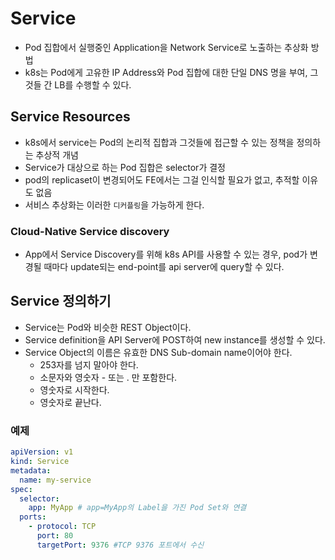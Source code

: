 # Service
- Pod 집합에서 실행중인 Application을 Network Service로 노출하는 추상화 방법
- k8s는 Pod에게 고유한 IP Address와 Pod 집합에 대한 단일 DNS 명을 부여, 그것들 간 LB를 수행할 수 있다.

## Service Resources
- k8s에서 service는 Pod의 논리적 집합과 그것들에 접근할 수 있는 정책을 정의하는 추상적 개념
- Service가 대상으로 하는 Pod 집합은 selector가 결정
- pod의 replicaset이 변경되어도 FE에서는 그걸 인식할 필요가 없고, 추적할 이유도 없음
- 서비스 추상화는 이러한 `디커플링`을 가능하게 한다.

### Cloud-Native Service discovery
- App에서 Service Discovery를 위해 k8s API를 사용할 수 있는 경우, pod가 변경될 때마다 update되는 end-point를 api server에 query할 수 있다.

## Service 정의하기
- Service는 Pod와 비슷한 REST Object이다.
- Service definition을 API Server에 POST하여 new instance를 생성할 수 있다.
- Service Object의 이름은 유효한 DNS Sub-domain name이어야 한다.
    - 253자를 넘지 말아야 한다.
    - 소문자와 영숫자 - 또는 . 만 포함한다.
    - 영숫자로 시작한다.
    - 영숫자로 끝난다.
### 예제
```yaml
apiVersion: v1
kind: Service
metadata:
  name: my-service
spec:
  selector:
    app: MyApp # app=MyApp의 Label을 가진 Pod Set와 연결
  ports:
    - protocol: TCP
      port: 80
      targetPort: 9376 #TCP 9376 포트에서 수신
```